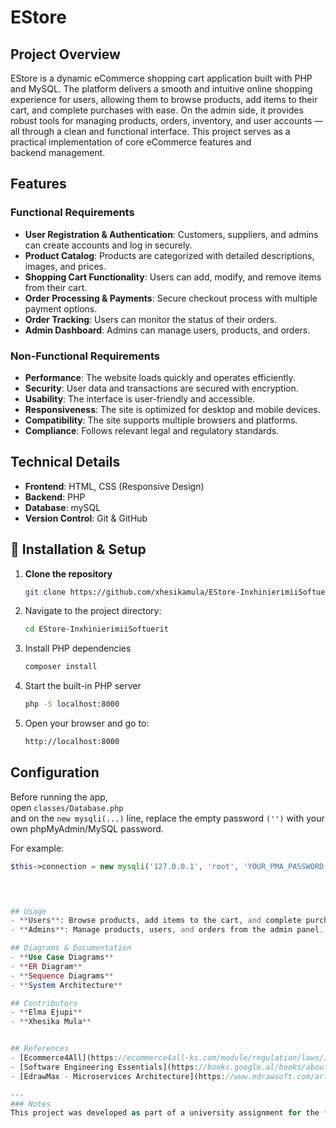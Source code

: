 # EStore

## Project Overview
EStore is a dynamic eCommerce shopping cart application built with PHP and MySQL. The platform delivers a smooth and intuitive online shopping experience for users, allowing them to browse products, add items to their cart, and complete purchases with ease. On the admin side, it provides robust tools for managing products, orders, inventory, and user accounts — all through a clean and functional interface. This project serves as a practical implementation of core eCommerce features and backend management.

## Features
### Functional Requirements
- **User Registration & Authentication**: Customers, suppliers, and admins can create accounts and log in securely.
- **Product Catalog**: Products are categorized with detailed descriptions, images, and prices.
- **Shopping Cart Functionality**: Users can add, modify, and remove items from their cart.
- **Order Processing & Payments**: Secure checkout process with multiple payment options.
- **Order Tracking**: Users can monitor the status of their orders.
- **Admin Dashboard**: Admins can manage users, products, and orders.

### Non-Functional Requirements
- **Performance**: The website loads quickly and operates efficiently.
- **Security**: User data and transactions are secured with encryption.
- **Usability**: The interface is user-friendly and accessible.
- **Responsiveness**: The site is optimized for desktop and mobile devices.
- **Compatibility**: The site supports multiple browsers and platforms.
- **Compliance**: Follows relevant legal and regulatory standards.

## Technical Details
- **Frontend**: HTML, CSS (Responsive Design)
- **Backend**: PHP
- **Database**: mySQL
- **Version Control**: Git & GitHub

## 🚀 Installation & Setup

1. **Clone the repository**  
   ```sh
   git clone https://github.com/xhesikamula/EStore-InxhinierimiiSoftuerit.git
   ```
2. Navigate to the project directory:
   ```sh
   cd EStore-InxhinierimiiSoftuerit
   ```
3. Install PHP dependencies
   ```sh
   composer install
   ```
4. Start the built-in PHP server
   ```sh
   php -S localhost:8000
   ```
5. Open your browser and go to:
   ```sh
   http://localhost:8000


## Configuration

Before running the app,  
open `classes/Database.php`  
and on the `new mysqli(...)` line, replace the empty password `('')` with your own phpMyAdmin/MySQL password.  

For example:  
```php
$this->connection = new mysqli('127.0.0.1', 'root', 'YOUR_PMA_PASSWORD', 'estore', 3306);


   

## Usage
- **Users**: Browse products, add items to the cart, and complete purchases.
- **Admins**: Manage products, users, and orders from the admin panel.

## Diagrams & Documentation
- **Use Case Diagrams**
- **ER Diagram**
- **Sequence Diagrams**
- **System Architecture**

## Contributors
- **Elma Ejupi**
- **Xhesika Mula**


## References
- [Ecommerce4All](https://ecommerce4all-ks.com/module/regulation/laws/)
- [Software Engineering Essentials](https://books.google.al/books/about/Essentials_of_Software_Engineering.html)
- [EdrawMax - Microservices Architecture](https://www.edrawsoft.com/article/microservices-architecture-diagram.html)

---
### Notes
This project was developed as part of a university assignment for the **Software Engineering** course at the **University of Prishtina, Faculty of Mathematical-Natural Sciences, Department of Computer Science**.

